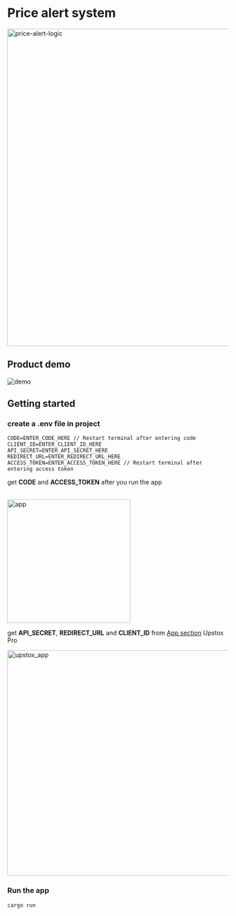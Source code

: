 # Price alert system
<img width="720" alt="price-alert-logic" src="https://github.com/harsh-vardhhan/price-alert/assets/3825401/4abff4ab-91c6-4c69-af96-a257fd05116d">

## Product demo

![demo](https://github.com/harsh-vardhhan/price-alert/assets/3825401/e5a6a290-885d-4a50-8758-7fe1846e4c31)

## Getting started
### create a .env file in project<br/>

```
CODE=ENTER_CODE_HERE // Restart terminal after entering code
CLIENT_ID=ENTER_CLIENT_ID_HERE  
API_SECRET=ENTER_API_SECRET_HERE  
REDIRECT_URL=ENTER_REDIRECT_URL_HERE  
ACCESS_TOKEN=ENTER_ACCESS_TOKEN_HERE // Restart terminal after entering access token
```

get **CODE** and **ACCESS_TOKEN** after you run the app

<br/><img width="280" alt="app" src="https://github.com/harsh-vardhhan/price-alert/assets/3825401/bccfcacf-8ce3-49ff-acde-463c5993d0e2">

get **API_SECRET**, **REDIRECT_URL** and **CLIENT_ID** from [App section](https://account.upstox.com/developer/apps) Upstox Pro

<img width="512" alt="upstox_app" src="https://github.com/harsh-vardhhan/price-alert/assets/3825401/dd563274-23c4-41aa-8a61-eed67a49f1ee">

### Run the app
```
cargo run
```
